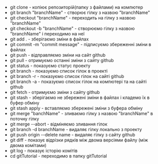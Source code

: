 + git clone - копіює репозиторій(папку з файлами) на компютер
+ git branch "branchName" - створює гілку з назвою "branchName"
+ git checkout "branchName" - переходить на гілку з назвою "branchName"
+ git checkout -b "branchName" - створюємо гілку з назвою "branchName" і переходимо на неї
+ git add . - зберігаємо зміни в файлах
+ git commit -m "commit message" - підписуємо збереженні зміни в файлах
+ git push - відправляємо зміни на сайт github
+ git pull - отримуємо останні зміни з сайту github
+ git status - показуємо статус проекту
+ git branch - показуємо список гілок в проекті
+ git branch -r - показуємо список гілок на сайті github
+ git branch -a - показуємо список гілок на компютері та на сайті github
+ git fetch - отримуємо зміни з сайту github
+ git stash - зберігаємо не збережені зміни в файлах і кладемо їх в буфер обміну
+ git stash apply - вставляємо збережені зміни з буфера обміну
+ git merge "banchName" - зливаємо гілку з назвою "branchName" в поточну гілку
+ git merge --abort - відміняємо зливання гілок
+ git branch -d branchName - видаляє гілку локально з проекту
+ git push origin --delete name - видаляє гілку з сайту github
+ git diff - показує відрізки рядків між двома версіями файлу (між двома комітами)
+ git log - показує історію комітів
+ cd gitTutorial - переходимо в папку gitTutorial

